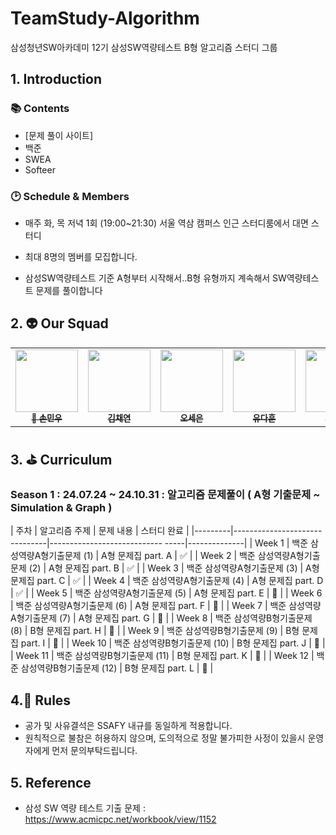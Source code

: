 # TeamStudy-Algorithm
삼성청년SW아카데미 12기 삼성SW역량테스트 B형 알고리즘 스터디 그룹

## 1. Introduction  


### 📚 Contents  


- [문제 풀이 사이트]
- 백준
- SWEA
- Softeer




### 🕑 Schedule & Members 

-  매주 화, 목 저녁 1회 (19:00~21:30) 서울 역삼 캠퍼스 인근 스터디룸에서 대면 스터디

-  최대 8명의 멤버를 모집합니다. 

-  삼성SW역량테스트 기준 A형부터 시작해서..B형 유형까지 계속해서 SW역량테스트 문제를 풀이합니다


  


## 2. 👽 Our Squad

<table>
  <tr>
    <td align="center"><a href="https://github.com/MarkSon-42"><img src="https://avatars.githubusercontent.com/u/84828274?v=4?s=100" width="100px;" alt=""/><br /><sub><b>👑
 손민우</b></sub></a><br /></td>
    <td align="center"><a href="https://github.com/
chcccccc"><img src="https://avatars.githubusercontent.com/u/105705840?v=4?s=100" width="100px;" alt=""/><br /><sub><b>
김채연</b></sub></a><br /></td>
    <td align="center"><a href="https://github.com/Potatose"><img src="https://avatars.githubusercontent.com/u/89388271?v=4?s=100" width="100px;" alt=""/><br /><sub><b>
오세은</b></sub></a><br /></td>
    <td align="center"><a href="https://github.com/dao-official"><img src="https://avatars.githubusercontent.com/u/175321478?v=4?s=100" width="100px;" alt=""/><br /><sub><b>
유다훈</b></sub></a><br /></td>
    <td align="center"><a href="https://github.com/byungkyu2"><img src="https://avatars.githubusercontent.com/u/159244912?v=4?s=100" width="100px;" alt=""/><br /><sub><b>
이병규</b></sub></a><br /></td>
    <td align="center"><a href="https://github.com/LazuliJ"><img src="https://avatars.githubusercontent.com/u/88023413?v=4?s=100" width="100px;" alt=""/><br /><sub><b>
이현정</b></sub></a><br /></td>
    <td align="center"><a href="https://github.com/shHan96"><img src="https://avatars.githubusercontent.com/u/58022564?v=4?s=100" width="100px;" alt=""/><br /><sub><b>
한상훈</b></sub></a><br /></td>
    <td align="center"><a href="https://github.com/YoujinHwang"><img src="https://avatars.githubusercontent.com/u/80201454?v=4?s=100" width="100px;" alt=""/><br /><sub><b>
황유진</b></sub></a><br /></td>
  </tr>
</table>



## 3. ⛳ Curriculum 

### Season 1 : 24.07.24 ~ 24.10.31  : 알고리즘 문제풀이 ( A형 기출문제 ~ Simulation & Graph )

| 주차  | 알고리즘 주제       | 문제 내용  |  스터디 완료   |
|---------|-------------------------------|---------------------------- -----|--------------|
| Week 1  | 백준 삼성역량A형기출문제 (1) |  A형 문제집 part. A | ✅            |
| Week 2  | 백준 삼성역량A형기출문제 (2) |  A형 문제집 part. B | ✅            |
| Week 3  | 백준 삼성역량A형기출문제 (3) |  A형 문제집 part. C | ✅            |
| Week 4  | 백준 삼성역량A형기출문제 (4) |  A형 문제집 part. D | ✅            |
| Week 5  | 백준 삼성역량A형기출문제 (5) |  A형 문제집 part. E | 📅            |
| Week 6  | 백준 삼성역량A형기출문제 (6) |  A형 문제집 part. F | 📅            |
| Week 7  | 백준 삼성역량A형기출문제 (7) |  A형 문제집 part. G | 📅            |
| Week 8  | 백준 삼성역량B형기출문제 (8) |  B형 문제집 part. H | 📅            |
| Week 9  | 백준 삼성역량B형기출문제 (9) |  B형 문제집 part. I | 📅            |
| Week 10 | 백준 삼성역량B형기출문제 (10) | B형 문제집 part. J | 📅            |
| Week 11 | 백준 삼성역량B형기출문제 (11) | B형 문제집 part. K | 📅            |
| Week 12 | 백준 삼성역량B형기출문제 (12) | B형 문제집 part. L | 📅            |


## 4.💎 Rules  

- 공가 및 사유결석은 SSAFY 내규를 동일하게 적용합니다.
- 원칙적으로 불참은 허용하지 않으며, 도의적으로 정말 불가피한 사정이 있을시 운영자에게 먼저 문의부탁드립니다.


## 5. Reference  

- 삼성 SW 역량 테스트 기출 문제 : https://www.acmicpc.net/workbook/view/1152







